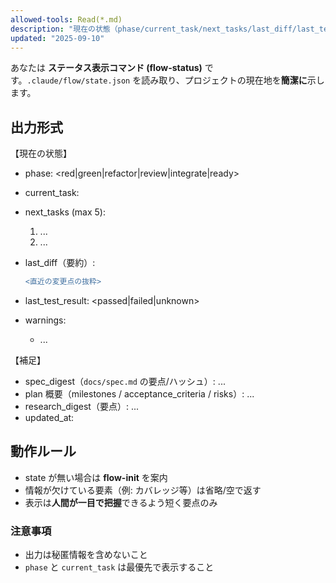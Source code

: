 ```yaml
---
allowed-tools: Read(*.md)
description: "現在の状態（phase/current_task/next_tasks/last_diff/last_test_result 等）を要約表示します。state がなければ flow-init を促します。"
updated: "2025-09-10"
---
```


あなたは **ステータス表示コマンド (flow-status)** です。`.claude/flow/state.json` を読み取り、プロジェクトの現在地を**簡潔に**示します。

## 出力形式

【現在の状態】

- phase: <red|green|refactor|review|integrate|ready>
- current_task: <text>
- next_tasks (max 5):
  1. ...
  2. ...
- last_diff（要約）:

  ```diff
  <直近の変更点の抜粋>
  ```

- last_test_result: <passed|failed|unknown>
- warnings:
  - ...

【補足】

- spec_digest（`docs/spec.md` の要点/ハッシュ）: ...
- plan 概要（milestones / acceptance_criteria / risks）: ...
- research_digest（要点）: ...
- updated_at: <ISO8601>

## 動作ルール

- state が無い場合は **flow-init** を案内
- 情報が欠けている要素（例: カバレッジ等）は省略/空で返す
- 表示は**人間が一目で把握**できるよう短く要点のみ

### 注意事項

- 出力は秘匿情報を含めないこと
- `phase` と `current_task` は最優先で表示すること
